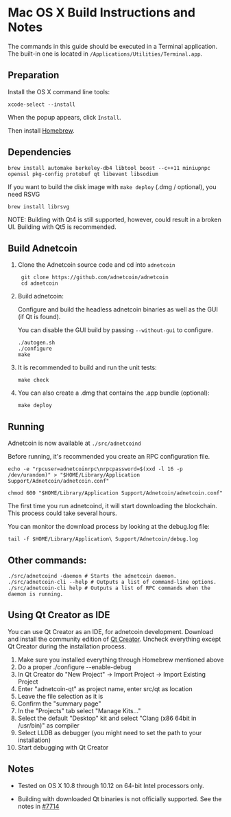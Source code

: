 Mac OS X Build Instructions and Notes
====================================
The commands in this guide should be executed in a Terminal application.
The built-in one is located in `/Applications/Utilities/Terminal.app`.

Preparation
-----------
Install the OS X command line tools:

`xcode-select --install`

When the popup appears, click `Install`.

Then install [Homebrew](https://brew.sh).

Dependencies
----------------------

    brew install automake berkeley-db4 libtool boost --c++11 miniupnpc openssl pkg-config protobuf qt libevent libsodium

If you want to build the disk image with `make deploy` (.dmg / optional), you need RSVG

    brew install librsvg

NOTE: Building with Qt4 is still supported, however, could result in a broken UI. Building with Qt5 is recommended.

Build Adnetcoin
------------------------

1. Clone the Adnetcoin source code and cd into `adnetcoin`

        git clone https://github.com/adnetcoin/adnetcoin
        cd adnetcoin

2.  Build adnetcoin:

    Configure and build the headless adnetcoin binaries as well as the GUI (if Qt is found).

    You can disable the GUI build by passing `--without-gui` to configure.

        ./autogen.sh
        ./configure
        make

3.  It is recommended to build and run the unit tests:

        make check

4.  You can also create a .dmg that contains the .app bundle (optional):

        make deploy

Running
-------

Adnetcoin is now available at `./src/adnetcoind`

Before running, it's recommended you create an RPC configuration file.

    echo -e "rpcuser=adnetcoinrpc\nrpcpassword=$(xxd -l 16 -p /dev/urandom)" > "$HOME/Library/Application Support/Adnetcoin/adnetcoin.conf"

    chmod 600 "$HOME/Library/Application Support/Adnetcoin/adnetcoin.conf"

The first time you run adnetcoind, it will start downloading the blockchain. This process could take several hours.

You can monitor the download process by looking at the debug.log file:

    tail -f $HOME/Library/Application\ Support/Adnetcoin/debug.log

Other commands:
-------

    ./src/adnetcoind -daemon # Starts the adnetcoin daemon.
    ./src/adnetcoin-cli --help # Outputs a list of command-line options.
    ./src/adnetcoin-cli help # Outputs a list of RPC commands when the daemon is running.

Using Qt Creator as IDE
------------------------
You can use Qt Creator as an IDE, for adnetcoin development.
Download and install the community edition of [Qt Creator](https://www.qt.io/download/).
Uncheck everything except Qt Creator during the installation process.

1. Make sure you installed everything through Homebrew mentioned above
2. Do a proper ./configure --enable-debug
3. In Qt Creator do "New Project" -> Import Project -> Import Existing Project
4. Enter "adnetcoin-qt" as project name, enter src/qt as location
5. Leave the file selection as it is
6. Confirm the "summary page"
7. In the "Projects" tab select "Manage Kits..."
8. Select the default "Desktop" kit and select "Clang (x86 64bit in /usr/bin)" as compiler
9. Select LLDB as debugger (you might need to set the path to your installation)
10. Start debugging with Qt Creator

Notes
-----

* Tested on OS X 10.8 through 10.12 on 64-bit Intel processors only.

* Building with downloaded Qt binaries is not officially supported. See the notes in [#7714](https://github.com/adnetcoin/adnetcoin/issues/7714)
